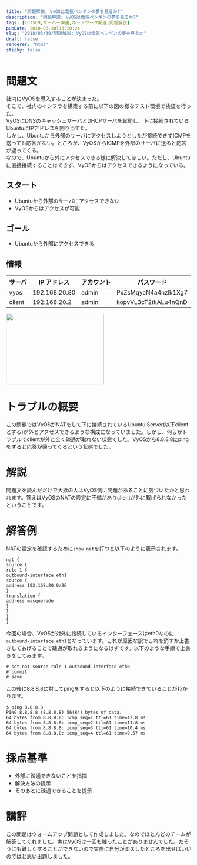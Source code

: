 ```yaml
---
title: "問題解説: VyOSは電気ペンギンの夢を見るか?"
description: "問題解説: VyOSは電気ペンギンの夢を見るか?"
tags: [ICTSC9,サーバー関連,ネットワーク関連,問題解説]
pubDate: 2018-03-30T13:20:24
slug: "2018/03/30/問題解説: VyOSは電気ペンギンの夢を見るか"
draft: false
renderer: "html"
sticky: false
---
```


<h1>問題文</h1>
<p>社内にVyOSを導入することが決まった。<br />
そこで、社内のインフラを構築する前に以下の図の様なテスト環境で検証を行った。<br />
VyOSにDNSのキャッシュサーバとDHCPサーバを起動し、下に接続されているUbuntuにIPアドレスを割り当てた。<br />
しかし、Ubuntuから外部のサーバにアクセスしようとしたが接続できずICMPを送っても応答がない。ところが、VyOSからICMPを外部のサーバに送ると応答が返ってくる。<br />
なので、Ubuntuから外にアクセスできる様に解決してほしい。ただし、Ubuntuに直接接続することはできず、VyOSからはアクセスできるようになっている。</p>
<h2>スタート</h2>
<ul>
<li>Ubuntuから外部のサーバにアクセスできない</li>
<li>VyOSからはアクセスが可能</li>
</ul>
<h2>ゴール</h2>
<ul>
<li>Ubuntuから外部にアクセスできる</li>
</ul>
<h2>情報</h2>
<table>
<thead>
<tr>
<th>サーバ</th>
<th>IP アドレス</th>
<th>アカウント</th>
<th>パスワード</th>
</tr>
</thead>
<tbody>
<tr>
<td>vyos</td>
<td>192.168.20.80</td>
<td>admin</td>
<td>PxZsMqycN4a4nzlk1Xg7</td>
</tr>
<tr>
<td>client</td>
<td>192.168.20.2</td>
<td>admin</td>
<td>kopvVL3cT2tkALu4nQnD</td>
</tr>
</tbody>
</table>
<p><img decoding="async" loading="lazy" class="attachment-266x266 size-266x266" src="/images/wp/2018/03/dde761f225fa3344594addb83dec62a3.png.webp" alt="" width="266" height="192" /></p>
<h1>トラブルの概要</h1>
<p>この問題ではVyOSがNATをして下に接続されているUbuntu Server(以下clientとする)が外とアクセスできるような構成になっていました。しかし、何らかトラブルでclientが外と全く疎通が取れない状態でした。VyOSから8.8.8.8にpingをすると応答が帰ってくるという状態でした。</p>
<h1>解説</h1>
<p>問題文を読んだだけで大抵の人はVyOS側に問題があることに気づいたかと思われます。答えはVyOSのNATの設定に不備がありclientが外に繋げられなかったということです。</p>
<h1>解答例</h1>
<p>NATの設定を確認するために<code>show nat</code>を打つと以下のように表示されます。</p>
<pre><code>nat {
source {
rule 1 {
outbound-interface eth1
source {
address 192.168.20.0/26
}
translation {
address masquerade
}
}
}
}</code></pre>
<p>今回の場合、VyOSが対外に接続しているインターフェースはeth0なのに<code>outbound-interface eth1</code>となっています。これが原因な訳でこれを消すか上書きしてあげることで疎通が取れるようになるはずです。以下のような手順で上書きをしてみます。</p>
<pre><code># set nat source rule 1 outbound-interface eth0
# commit
# save</code></pre>
<p>この後に8.8.8.8に対してpingをすると以下のように接続できていることがわかります。</p>
<pre><code>$ ping 8.8.8.8
PING 8.8.8.8 (8.8.8.8) 56(84) bytes of data.
64 bytes from 8.8.8.8: icmp_seq=1 ttl=61 time=12.8 ms
64 bytes from 8.8.8.8: icmp_seq=2 ttl=61 time=11.8 ms
64 bytes from 8.8.8.8: icmp_seq=3 ttl=61 time=10.4 ms
64 bytes from 8.8.8.8: icmp_seq=4 ttl=61 time=9.57 ms</code></pre>
<h1>採点基準</h1>
<ul>
<li>外部に疎通できないことを指摘</li>
<li>解決方法の提示</li>
<li>そのあとに疎通できることを提示</li>
</ul>
<h1>講評</h1>
<p>この問題はウォームアップ問題として作成しました。なのでほとんどのチームが解答してくれました。実はVyOSは一回も触ったことがありませんでした。だそうにも難しくすることができないので実際に自分がミスしたところを出せばいいのではと思い出題しました。</p>
